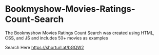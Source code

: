 # Bookmyshow-Movies-Ratings-Count-Search
The Bookmyshow Movies Ratings Count Search was created using HTML, CSS, and JS and includes 50+ movies as examples

Search Here
https://shorturl.at/bGQW2
